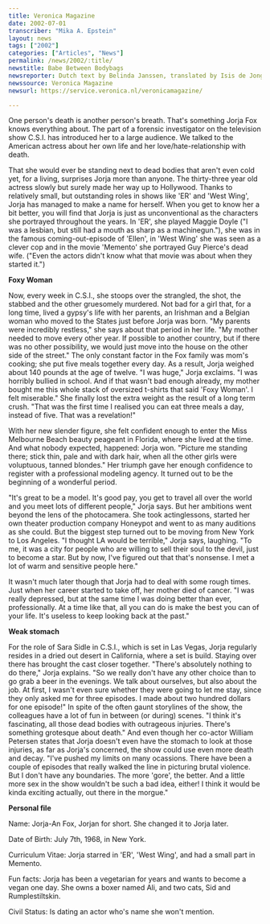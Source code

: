 ```yaml
---
title: Veronica Magazine
date: 2002-07-01
transcriber: "Mika A. Epstein"
layout: news
tags: ["2002"]
categories: ["Articles", "News"]
permalink: /news/2002/:title/
newstitle: Babe Between Bodybags
newsreporter: Dutch text by Belinda Janssen, translated by Isis de Jong.
newssource: Veronica Magazine
newsurl: https://service.veronica.nl/veronicamagazine/

---
```


One person's death is another person's breath. That's something Jorja Fox knows everything about. The part of a forensic investigator on the television show C.S.I. has introduced her to a large audience. We talked to the American actress about her own life and her love/hate-relationship with death.

That she would ever be standing next to dead bodies that aren't even cold yet, for a living, surprises Jorja more than anyone. The thirty-three year old actress slowly but surely made her way up to Hollywood. Thanks to relatively small, but outstanding roles in shows like 'ER' and 'West Wing', Jorja has managed to make a name for herself. When you get to know her a bit better, you will find that Jorja is just as unconventional as the characters she portrayed throughout the years. In 'ER', she played Maggie Doyle ("I was a lesbian, but still had a mouth as sharp as a machinegun."), she was in the famous coming-out-episode of 'Ellen', in 'West Wing' she was seen as a clever cop and in the movie 'Memento' she portrayed Guy Pierce's dead wife. ("Even the actors didn't know what that movie was about when they started it.")

**Foxy Woman**

Now, every week in C.S.I., she stoops over the strangled, the shot, the stabbed and the other gruesomely murdered. Not bad for a girl that, for a long time, lived a gypsy's life with her parents, an Irishman and a Belgian woman who moved to the States just before Jorja was born. "My parents were incredibly restless," she says about that period in her life. "My mother needed to move every other year. If possible to another country, but if there was no other possibility, we would just move into the house on the other side of the street." The only constant factor in the Fox family was mom's cooking; she put five meals together every day. As a result, Jorja weighed about 140 pounds at the age of twelve. "I was huge," Jorja exclaims. "I was horribly bullied in school. And if that wasn't bad enough already, my mother bought me this whole stack of oversized t-shirts that said 'Foxy Woman'. I felt miserable." She finally lost the extra weight as the result of a long term crush. "That was the first time I realised you can eat three meals a day, instead of five. That was a revelation!"

With her new slender figure, she felt confident enough to enter the Miss Melbourne Beach beauty peageant in Florida, where she lived at the time. And what nobody expected, happened: Jorja won. "Picture me standing there; stick thin, pale and with dark hair, when all the other girls were voluptuous, tanned blondes." Her triumph gave her enough confidence to register with a professional modeling agency. It turned out to be the beginning of a wonderful period.

"It's great to be a model. It's good pay, you get to travel all over the world and you meet lots of different people," Jorja says. But her ambitions went beyond the lens of the photocamera. She took actinglessons, started her own theater production company Honeypot and went to as many auditions as she could. But the biggest step turned out to be moving from New York to Los Angeles. "I thought LA would be terrible," Jorja says, laughing. "To me, it was a city for people who are willing to sell their soul to the devil, just to become a star. But by now, I've figured out that that's nonsense. I met a lot of warm and sensitive people here."

It wasn't much later though that Jorja had to deal with some rough times. Just when her career started to take off, her mother died of cancer. "I was really depressed, but at the same time I was doing better than ever, professionally. At a time like that, all you can do is make the best you can of your life. It's useless to keep looking back at the past."

**Weak stomach**

For the role of Sara Sidle in C.S.I., which is set in Las Vegas, Jorja regularly resides in a dried out desert in California, where a set is build. Staying over there has brought the cast closer together. "There's absolutely nothing to do there," Jorja explains. "So we really don't have any other choice than to go grab a beer in the evenings. We talk about ourselves, but also about the job. At first, I wasn't even sure whether they were going to let me stay, since they only asked me for three episodes. I made about two hundred dollars for one episode!" In spite of the often gaunt storylines of the show, the colleagues have a lot of fun in between (or during) scenes. "I think it's fascinating, all those dead bodies with outrageous injuries. There's something grotesque about death." And even though her co-actor William Petersen states that Jorja doesn't even have the stomach to look at those injuries, as far as Jorja's concerned, the show could use even more death and decay. "I've pushed my limits on many ocassions. There have been a couple of episodes that really walked the line in picturing brutal violence. But I don't have any boundaries. The more 'gore', the better. And a little more sex in the show wouldn't be such a bad idea, either! I think it would be kinda exciting actually, out there in the morgue."

**Personal file**

Name: Jorja-An Fox, Jorjan for short. She changed it to Jorja later.

Date of Birth: July 7th, 1968, in New York.

Curriculum Vitae: Jorja starred in 'ER', 'West Wing', and had a small part in Memento.

Fun facts: Jorja has been a vegetarian for years and wants to become a vegan one day. She owns a boxer named Ali, and two cats, Sid and Rumplestiltskin.

Civil Status: Is dating an actor who's name she won't mention.
